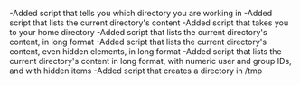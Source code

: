 -Added script that tells you which directory you are working in
-Added script that lists the current directory's content
-Added script that takes you to your home directory
-Added script that lists the current directory's content, in long format
-Added script that lists the current directory's content, even hidden elements, in long format
-Added script that lists the current directory's content in long format, with numeric user and group IDs, and with hidden items
-Added script that creates a directory in /tmp
